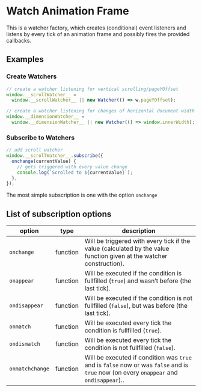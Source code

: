 # Watch Animation Frame

This is a watcher factory, which creates (conditional) event listeners and listens by every tick of an animation frame and possibly fires the provided callbacks.

## Examples

### Create Watchers

```javascript
// create a watcher listening for vertical scrolling/pageYOffset
window.__scrollWatcher__ =
  window.__scrollWatcher__ || new Watcher(() => w.pageYOffset);

// create a watcher listening for changes of horizontal document width
window.__dimensionWatcher__ =
  window.__dimensionWatcher__ || new Watcher(() => window.innerWidth);
```

### Subscribe to Watchers

```javascript
// add scroll watcher
window.__scrollWatcher__.subscribe({
  onchange(currentValue) {
    // gets triggered with every value change
    console.log(`Scrolled to ${currentValue}`);
  },
});
```

The most simple subscription is one with the option `onchange`

## List of subscription options

| option          | type     | description                                                                                                                            |
| --------------- | -------- | -------------------------------------------------------------------------------------------------------------------------------------- |
| `onchange`      | function | Will be triggered with every tick if the value (calculated by the value function given at the watcher construction).                   |
| `onappear`      | function | Will be executed if the condition is fullfilled (`true`) and wasn’t before (the last tick).                                            |
| `ondisappear`   | function | Will be executed if the condition is not fullfilled (`false`), but was before (the last tick).                                         |
| `onmatch`       | function | Will be executed every tick the condition is fullfilled (`true`).                                                                      |
| `ondismatch`    | function | Will be executed every tick the condition is not fullfilled (`false`).                                                                 |
| `onmatchchange` | function | Will be executed if condition was `true` and is `false` now or was `false` and is `true` now (on every `onappear` and `ondisappear`).. |
